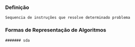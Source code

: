 ### Definição
	Sequencia de instruções que resolve determinado problema 

### Formas de Representação de Algoritmos
	####### sda



